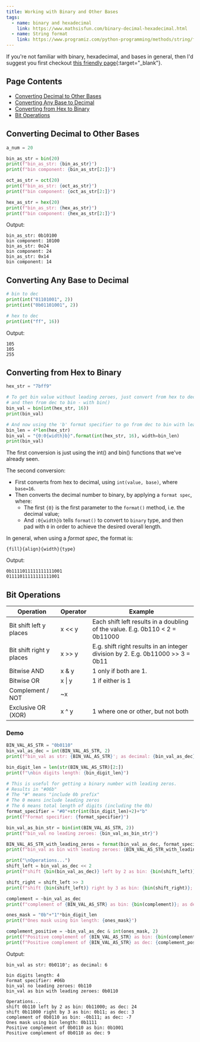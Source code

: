 ```yaml
---
title: Working with Binary and Other Bases
tags: 
  - name: binary and hexadecimal
    link: https://www.mathsisfun.com/binary-decimal-hexadecimal.html
  - name: String format
    link: https://www.programiz.com/python-programming/methods/string/format
---
```


If you're not familiar with binary, hexadecimal, and bases in general, then I'd suggest you first checkout [this friendly page](https://www.mathsisfun.com/binary-decimal-hexadecimal.html){:target="_blank"}.

## Page Contents

- [Converting Decimal to Other Bases](#converting-decimal-to-other-bases)
- [Converting Any Base to Decimal](#converting-any-base-to-decimal)
- [Converting from Hex to Binary](#converting-from-hex-to-binary)
- [Bit Operations](#bit-operations)

## Converting Decimal to Other Bases

```python
a_num = 20

bin_as_str = bin(20)
print(f"bin_as_str: {bin_as_str}")
print(f"bin component: {bin_as_str[2:]}")

oct_as_str = oct(20)
print(f"bin_as_str: {oct_as_str}")
print(f"bin component: {oct_as_str[2:]}")

hex_as_str = hex(20)
print(f"bin_as_str: {hex_as_str}")
print(f"bin component: {hex_as_str[2:]}")
```

Output:

```text
bin_as_str: 0b10100
bin component: 10100
bin_as_str: 0o24
bin component: 24
bin_as_str: 0x14
bin component: 14
```

## Converting Any Base to Decimal

```python
# bin to dec
print(int("01101001", 2))
print(int("0b01101001", 2))

# hex to dec
print(int("ff", 16))
```

Output:

```text
105
105
255
```

## Converting from Hex to Binary

```python
hex_str = "7bff9"

# To get bin value without leading zeroes, just convert from hex to dec - with int(),
# and then from dec to bin - with bin()
bin_val = bin(int(hex_str, 16))
print(bin_val)

# And now using the 'b' format specifier to go from dec to bin with leading zeroes
bin_len = 4*len(hex_str)
bin_val = "{0:0{width}b}".format(int(hex_str, 16), width=bin_len)
print(bin_val)
```

The first conversion is just using the int() and bin() functions that we've already seen.

The second conversion:

- First converts from hex to decimal, using `int(value, base)`, where `base=16`.
- Then converts the decimal number to binary, by applying a `format spec`, where:
  - The first `{0}` is the first parameter to the `format()` method, i.e. the decimal value;
  - And `:0{width}b` tells `format()` to convert to `binary` type, and then pad with `0` in order to achieve the desired overall length.

In general, when using a _format spec_, the format is:

```
{fill}{align}{width}{type}
```

Output:

```text
0b1111011111111111001
01111011111111111001
```

## Bit Operations

|Operation|Operator|Example|
|---------|--------|-------|
|Bit shift left y places|x << y|Each shift left results in a doubling of the value. E.g. 0b110 < 2 = 0b11000|
|Bit shift right y places|x >> y|E.g. shift right results in an integer division by 2. E.g. 0b11000 >> 3 = 0b11|
|Bitwise AND|x & y|1 only if both are 1.|
|Bitwise OR|x \| y|1 if either is 1|
|Complement / NOT|~x|
|Exclusive OR (XOR)|x ^ y|1 where one or other, but not both

### Demo

```python
BIN_VAL_AS_STR = "0b0110"
bin_val_as_dec = int(BIN_VAL_AS_STR, 2)
print(f"bin_val as str: {BIN_VAL_AS_STR}'; as decimal: {bin_val_as_dec}")

bin_digit_len = len(str(BIN_VAL_AS_STR)[2:])
print(f"\nbin digits length: {bin_digit_len}")

# This is useful for getting a binary number with leading zeros.
# Results in "#06b"
# The "#" means "include 0b prefix"
# The 0 means include leading zeros
# The 6 means total length of digits (including the 0b)
format_specifier = "#0"+str(int(bin_digit_len)+2)+"b"
print(f"Format specifier: {format_specifier}")

bin_val_as_bin_str = bin(int(BIN_VAL_AS_STR, 2))
print(f"bin_val no leading zeroes: {bin_val_as_bin_str}")

BIN_VAL_AS_STR_with_leading_zeros = format(bin_val_as_dec, format_specifier)
print(f"bin_val as bin with leading zeroes: {BIN_VAL_AS_STR_with_leading_zeros}")

print("\nOperations...")
shift_left = bin_val_as_dec << 2
print(f"shift {bin(bin_val_as_dec)} left by 2 as bin: {bin(shift_left)}; as dec: {shift_left}")

shift_right = shift_left >> 3
print(f"shift {bin(shift_left)} right by 3 as bin: {bin(shift_right)}; as dec: {shift_right}")

complement = ~bin_val_as_dec
print(f"complement of {BIN_VAL_AS_STR} as bin: {bin(complement)}; as dec: {complement}")

ones_mask = "0b"+"1"*bin_digit_len
print(f"Ones mask using bin length: {ones_mask}")

complement_positive = ~bin_val_as_dec & int(ones_mask, 2)
print(f"Positive complement of {BIN_VAL_AS_STR} as bin: {bin(complement_positive)}")
print(f"Positive complement of {BIN_VAL_AS_STR} as dec: {complement_positive}")
```

Output:

```text
bin_val as str: 0b0110'; as decimal: 6

bin digits length: 4
Format specifier: #06b
bin_val no leading zeroes: 0b110
bin_val as bin with leading zeroes: 0b0110

Operations...
shift 0b110 left by 2 as bin: 0b11000; as dec: 24
shift 0b11000 right by 3 as bin: 0b11; as dec: 3
complement of 0b0110 as bin: -0b111; as dec: -7
Ones mask using bin length: 0b1111
Positive complement of 0b0110 as bin: 0b1001
Positive complement of 0b0110 as dec: 9
```